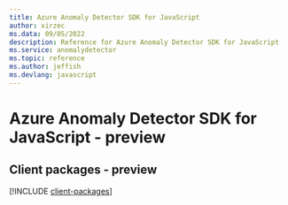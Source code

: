 ```yaml
---
title: Azure Anomaly Detector SDK for JavaScript
author: xirzec
ms.data: 09/05/2022
description: Reference for Azure Anomaly Detector SDK for JavaScript
ms.service: anomalydetector
ms.topic: reference
ms.author: jeffish
ms.devlang: javascript
---
```

# Azure Anomaly Detector SDK for JavaScript - preview

## Client packages - preview
[!INCLUDE [client-packages](anomaly-detector-client-index.md)]